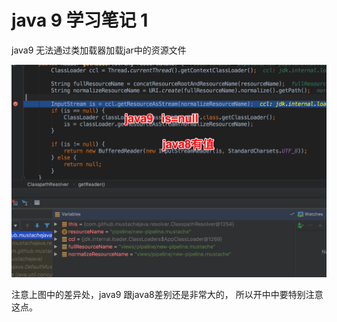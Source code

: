 # java 9 学习笔记 1

java9  无法通过类加载器加载jar中的资源文件

![](../static/images/2018/02/abc.png)

注意上图中的差异处，java9 跟java8差别还是非常大的， 所以开中中要特别注意这点。